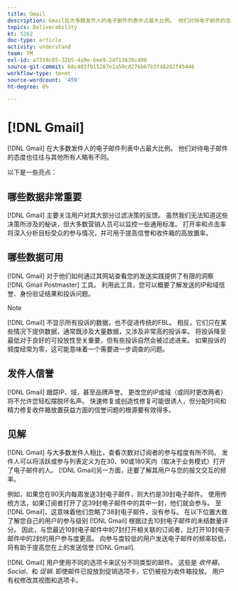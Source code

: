 ```yaml
---
title: Gmail
description: Gmail在大多数发件人的电子邮件列表中占最大比例。 他们对待电子邮件的态度也往往与其他所有人略有不同。
topics: Deliverability
kt: 5262
doc-type: article
activity: understand
team: TM
exl-id: a7319c85-32b5-4a9e-bee9-24f13630c408
source-git-commit: 68c403f915287e1a50cd276b67b3f48202f45446
workflow-type: tm+mt
source-wordcount: '459'
ht-degree: 0%

---
```


# [!DNL Gmail]

[!DNL Gmail] 在大多数发件人的电子邮件列表中占最大比例。 他们对待电子邮件的态度也往往与其他所有人略有不同。

以下是一些亮点：

## 哪些数据非常重要

[!DNL Gmail] 主要关注用户对其大部分过滤决策的反馈。 虽然我们无法知道这些决策所涉及的秘诀，但大多数营销人员可以监控一些通用标准。 打开率和点击率将深入分析目标受众的参与情况，并可用于提高信誉和收件箱的高放置率。

## 哪些数据可用

[!DNL Gmail] 对于他们如何通过其网站查看您的发送实践提供了有限的洞察 [!DNL Gmail Postmaster] 工具。 利用此工具，您可以概要了解发送的IP和域信誉、身份验证结果和投诉问题。

>[!NOTE]
>
>[!DNL Gmail] 不显示所有投诉的数据，也不促进传统的FBL。 相反，它们只在某些情况下提供数据，通常既涉及大量数据，又涉及非常高的投诉率。 将投诉降至最低对于良好的可投放性至关重要，但有些投诉自然会被过滤进来。 如果投诉的频度经常为零，这可能意味着一个需要进一步调查的问题。

## 发件人信誉

[!DNL Gmail] 跟踪IP、域，甚至品牌声誉。 更改您的IP或域（或同时更改两者）将不允许您轻松摆脱坏名声。 快速修复或创造性修复可能很诱人，但分配时间和精力修复收件箱放置获益方面的信誉问题的根源要有效得多。

## 见解

[!DNL Gmail] 与大多数发件人相比，查看次数对订阅者的参与程度有所不同。 发件人可以将活跃或参与列表定义为在30、90或180天内（取决于业务模式）打开了电子邮件的人。 [!DNL Gmail]另一方面，还要了解其用户与您的报文交互的频率。

例如，如果您在90天内每周发送3封电子邮件，则大约是39封电子邮件。 使用传统方法，如果订阅者打开了这39封电子邮件中的其中一封，他们就会参与。 至 [!DNL Gmail]，这意味着他们忽略了38封电子邮件，没有参与。 在以下位置大致了解您自己的用户的参与级别 [!DNL Gmail] 根据过去10封电子邮件的未结数量评分。 因此，与您最近10封电子邮件中的7封打开相关联的订阅者，比打开10封电子邮件中的2封的用户参与度更高。 向参与度较低的用户发送电子邮件的频率较低，将有助于提高您在上的发送信誉 [!DNL Gmail].

[!DNL Gmail] 用户使用不同的选项卡来区分不同类型的邮件。 这些是 *收件箱*， *Social*、和 *促销*. 即使邮件已投放到促销选项卡，它仍被视为收件箱投放。 用户有权修改其视图和选项卡。

